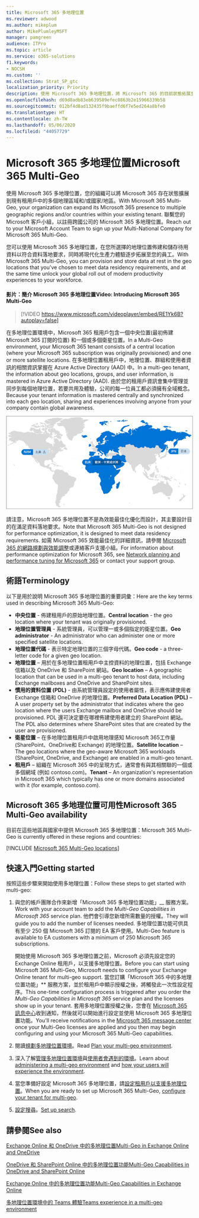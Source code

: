 ```yaml
---
title: Microsoft 365 多地理位置
ms.reviewer: adwood
ms.author: mikeplum
author: MikePlumleyMSFT
manager: pamgreen
audience: ITPro
ms.topic: article
ms.service: o365-solutions
f1.keywords:
- NOCSH
ms.custom: ''
ms.collection: Strat_SP_gtc
localization_priority: Priority
description: 使用 Microsoft 365 多地理位置，將 Microsoft 365 的目前狀態拓展至多個地理區域。
ms.openlocfilehash: d69d8adb83eb639589efec0863b2e15966339b58
ms.sourcegitcommit: 012bf4d8ad132435f9baeffd6f7e5ed264a8bfe0
ms.translationtype: HT
ms.contentlocale: zh-TW
ms.lasthandoff: 05/06/2020
ms.locfileid: "44057729"
---
```

# <a name="microsoft-365-multi-geo"></a><span data-ttu-id="195be-103">Microsoft 365 多地理位置</span><span class="sxs-lookup"><span data-stu-id="195be-103">Microsoft 365 Multi-Geo</span></span>

<span data-ttu-id="195be-104">使用 Microsoft 365 多地理位置，您的組織可以將 Microsoft 365 存在狀態擴展到現有租用戶中的多個地理區域和/或國家/地區。</span><span class="sxs-lookup"><span data-stu-id="195be-104">With Microsoft 365 Multi-Geo, your organization can expand its Microsoft 365 presence to multiple geographic regions and/or countries within your existing tenant.</span></span> <span data-ttu-id="195be-105">聯繫您的 Microsoft 客戶小組，以註冊跨國公司的 Microsoft 365 多地理位置。</span><span class="sxs-lookup"><span data-stu-id="195be-105">Reach out to your Microsoft Account Team to sign up your Multi-National Company for Microsoft 365 Multi-Geo.</span></span>
  
<span data-ttu-id="195be-106">您可以使用 Microsoft 365 多地理位置，在您所選擇的地理位置佈建和儲存待用資料以符合資料落地要求，同時將現代化生產力體驗逐步拓展至您的員工。</span><span class="sxs-lookup"><span data-stu-id="195be-106">With Microsoft 365 Multi-Geo, you can provision and store data at rest in the geo locations that you've chosen to meet data residency requirements, and at the same time unlock your global roll out of modern productivity experiences to your workforce.</span></span>

#### <a name="video-introducing-microsoft-365-multi-geo"></a><span data-ttu-id="195be-107">影片：簡介 Microsoft 365 多地理位置</span><span class="sxs-lookup"><span data-stu-id="195be-107">Video: Introducing Microsoft 365 Multi-Geo</span></span>

> [!VIDEO https://www.microsoft.com/videoplayer/embed/RE1Yk6B?autoplay=false]

<span data-ttu-id="195be-108">在多地理位置環境中，Microsoft 365 租用戶包含一個中央位置(最初佈建 Microsoft 365 訂閱的位置) 和一個或多個衛星位置。</span><span class="sxs-lookup"><span data-stu-id="195be-108">In a Multi-Geo environment, your Microsoft 365 tenant consists of a central location (where your Microsoft 365 subscription was originally provisioned) and one or more satellite locations.</span></span> <span data-ttu-id="195be-109">在多地理位置租用戶中，地理位置、群組和使用者資訊的相關資訊掌握在 Azure Active Directory (AAD) 中。</span><span class="sxs-lookup"><span data-stu-id="195be-109">In a multi-geo tenant, the information about geo locations, groups, and user information, is mastered in Azure Active Directory (AAD).</span></span> <span data-ttu-id="195be-110">由於您的租用戶資訊會集中管理並同步到每個地理位置，若要共用及體驗，公司的每一位員工都必須擁有全域概念。</span><span class="sxs-lookup"><span data-stu-id="195be-110">Because your tenant information is mastered centrally and synchronized into each geo location, sharing and experiences involving anyone from your company contain global awareness.</span></span>

![SharePoint 系統管理中心內多地理位置地圖的螢幕擷取畫面](media/multi-geo-world-map.png)

<span data-ttu-id="195be-112">請注意，Microsoft 365 多地理位置不是為效能最佳化優化而設計，其主要設計目的在滿足資料落地要求。</span><span class="sxs-lookup"><span data-stu-id="195be-112">Note that Microsoft 365 Multi-Geo is not designed for performance optimization, it is designed to meet data residency requirements.</span></span> <span data-ttu-id="195be-113">如需 Microsoft 365 效能最佳化的詳細資訊，請參閱 [Microsoft 365 的網路規劃與效能調整](https://support.office.com/article/e5f1228c-da3c-4654-bf16-d163daee8848)或連絡客戶支援小組。</span><span class="sxs-lookup"><span data-stu-id="195be-113">For information about performance optimization for Microsoft 365, see [Network planning and performance tuning for Microsoft 365](https://support.office.com/article/e5f1228c-da3c-4654-bf16-d163daee8848) or contact your support group.</span></span>

## <a name="terminology"></a><span data-ttu-id="195be-114">術語</span><span class="sxs-lookup"><span data-stu-id="195be-114">Terminology</span></span>

<span data-ttu-id="195be-115">以下是用於說明 Microsoft 365 多地理位置的重要詞彙：</span><span class="sxs-lookup"><span data-stu-id="195be-115">Here are the key terms used in describing Microsoft 365 Multi-Geo:</span></span>

- <span data-ttu-id="195be-116">**中央位置** - 佈建租用戶的原始地理位置。</span><span class="sxs-lookup"><span data-stu-id="195be-116">**Central location** - the geo location where your tenant was originally provisioned.</span></span>
- <span data-ttu-id="195be-117">**地理位置管理員** - 系統管理員，可以管理一或多個指定的衛星位置。</span><span class="sxs-lookup"><span data-stu-id="195be-117">**Geo administrator** - An administrator who can administer one or more specified satellite locations.</span></span>
- <span data-ttu-id="195be-118">**地理位置代碼** - 表示特定地理位置的三個字母代碼。</span><span class="sxs-lookup"><span data-stu-id="195be-118">**Geo code** - a three-letter code for a given geo location.</span></span>
- <span data-ttu-id="195be-119">**地理位置** – 用於在多地理位置租用戶中主控資料的地理位置，包括 Exchange 信箱以及 OneDrive 和 SharePoint 網站。</span><span class="sxs-lookup"><span data-stu-id="195be-119">**Geo location** – A geographic location that can be used in a multi-geo tenant to host data, including Exchange mailboxes and OneDrive and SharePoint sites.</span></span>
- <span data-ttu-id="195be-120">**慣用的資料位置 (PDL)** - 由系統管理員設定的使用者屬性，表示應佈建使用者 Exchange 信箱和 OneDrive 的地理位置。</span><span class="sxs-lookup"><span data-stu-id="195be-120">**Preferred Data Location (PDL)** – A user property set by the administrator that indicates where the geo location where the users Exchange mailbox and OneDrive should be provisioned.</span></span> <span data-ttu-id="195be-121">PDL 還可決定要在哪裡佈建使用者建立的 SharePoint 網站。</span><span class="sxs-lookup"><span data-stu-id="195be-121">The PDL also determines where SharePoint sites that are created by the user are provisioned.</span></span>
- <span data-ttu-id="195be-122">**衛星位置** – 在多地理位置租用戶中啟用地理感知 Microsoft 365工作量 (SharePoint、OneDrive和 Exchange) 的地理位置。</span><span class="sxs-lookup"><span data-stu-id="195be-122">**Satellite location** – The geo locations where the geo-aware Microsoft 365 workloads (SharePoint, OneDrive, and Exchange) are enabled in a multi-geo tenant.</span></span>
- <span data-ttu-id="195be-123">**租用戶** – 組織在 Microsoft 365 中的呈現方式，通常會有與其相關聯的一個或多個網域 (例如 contoso.com)。</span><span class="sxs-lookup"><span data-stu-id="195be-123">**Tenant** – An organization's representation in Microsoft 365 which typically has one or more domains associated with it (for example, contoso.com).</span></span>

## <a name="microsoft-365-multi-geo-availability"></a><span data-ttu-id="195be-124">Microsoft 365 多地理位置可用性</span><span class="sxs-lookup"><span data-stu-id="195be-124">Microsoft 365 Multi-Geo availability</span></span>

<span data-ttu-id="195be-125">目前在這些地區與國家中提供 Microsoft 365 多地理位置：</span><span class="sxs-lookup"><span data-stu-id="195be-125">Microsoft 365 Multi-Geo is currently offered in these regions and countries:</span></span>

[!INCLUDE [Microsoft 365 Multi-Geo locations](includes/office-365-multi-geo-locations.md)]

## <a name="getting-started"></a><span data-ttu-id="195be-126">快速入門</span><span class="sxs-lookup"><span data-stu-id="195be-126">Getting started</span></span>

<span data-ttu-id="195be-127">按照這些步驟來開始使用多地理位置：</span><span class="sxs-lookup"><span data-stu-id="195be-127">Follow these steps to get started with multi-geo:</span></span>

1. <span data-ttu-id="195be-128">與您的帳戶團隊合作來新增「Microsoft 365 多地理位置功能」__ 服務方案。</span><span class="sxs-lookup"><span data-stu-id="195be-128">Work with your account team to add the _Multi-Geo Capabilities in Microsoft 365_ service plan.</span></span> <span data-ttu-id="195be-129">他們會引導您新增所需數量的授權。</span><span class="sxs-lookup"><span data-stu-id="195be-129">They will guide you to add the number of licenses needed.</span></span> <span data-ttu-id="195be-130">多地理位置功能可供具有至少 250 個 Microsoft 365 訂閱的 EA 客戶使用。</span><span class="sxs-lookup"><span data-stu-id="195be-130">Multi-Geo feature is available to EA customers with a minimum of 250 Microsoft 365 subscriptions.</span></span>

   <span data-ttu-id="195be-131">開始使用 Microsoft 365 多地理位置之前，Microsoft 必須先設定您的 Exchange Online 租用戶，以支援多地理位置。</span><span class="sxs-lookup"><span data-stu-id="195be-131">Before you can start using Microsoft 365 Multi-Geo, Microsoft needs to configure your Exchange Online tenant for multi-geo support.</span></span> <span data-ttu-id="195be-132">當您訂購「Microsoft 365 中的多地理位置功能」\*\* 服務方案，並於租用戶中顯示授權之後，將觸發此一次性設定程序。</span><span class="sxs-lookup"><span data-stu-id="195be-132">This one-time configuration process is triggered after you order the *Multi-Geo Capabilities in Microsoft 365* service plan and the licenses show up in your tenant.</span></span> <span data-ttu-id="195be-133">套用多地理位置授權之後，您會在 [Microsoft 365 訊息中心](https://support.office.com/article/38FB3333-BFCC-4340-A37B-DEDA509C2093)收到通知，然後就可以開始進行設定並使用 Microsoft 365 多地理位置功能。</span><span class="sxs-lookup"><span data-stu-id="195be-133">You'll receive notifications in the [Microsoft 365 message center](https://support.office.com/article/38FB3333-BFCC-4340-A37B-DEDA509C2093) once your Multi-Geo licenses are applied and you then may begin configuring and using your Microsoft 365 Multi-Geo capabilities.</span></span>

2. <span data-ttu-id="195be-134">閱讀[規劃多地理位置環境](plan-for-multi-geo.md)。</span><span class="sxs-lookup"><span data-stu-id="195be-134">Read [Plan your multi-geo environment](plan-for-multi-geo.md).</span></span>

3. <span data-ttu-id="195be-135">深入了解[管理多地理位置環境](administering-a-multi-geo-environment.md)與[使用者會遇到的環境](multi-geo-user-experience.md)。</span><span class="sxs-lookup"><span data-stu-id="195be-135">Learn about [administering a multi-geo environment](administering-a-multi-geo-environment.md) and [how your users will experience the environment](multi-geo-user-experience.md).</span></span>

4. <span data-ttu-id="195be-136">當您準備好設定 Microsoft 365 多地理位置，請[設定租用戶以支援多地理位置](multi-geo-tenant-configuration.md)。</span><span class="sxs-lookup"><span data-stu-id="195be-136">When you are ready to set up Microsoft 365 Multi-Geo, [configure your tenant for multi-geo](multi-geo-tenant-configuration.md).</span></span>

5. <span data-ttu-id="195be-137">[設定搜尋](configure-search-for-multi-geo.md)。</span><span class="sxs-lookup"><span data-stu-id="195be-137">[Set up search](configure-search-for-multi-geo.md).</span></span>

## <a name="see-also"></a><span data-ttu-id="195be-138">請參閱</span><span class="sxs-lookup"><span data-stu-id="195be-138">See also</span></span>

[<span data-ttu-id="195be-139">Exchange Online 和 OneDrive 中的多地理位置</span><span class="sxs-lookup"><span data-stu-id="195be-139">Multi-Geo in Exchange Online and OneDrive</span></span>](https://Aka.ms/GoMultiGeo)

[<span data-ttu-id="195be-140">OneDrive 和 SharePoint Online 中的多地理位置功能</span><span class="sxs-lookup"><span data-stu-id="195be-140">Multi-Geo Capabilities in OneDrive and SharePoint Online</span></span>](https://docs.microsoft.com/office365/enterprise/multi-geo-capabilities-in-onedrive-and-sharepoint-online-in-office-365)

[<span data-ttu-id="195be-141">Exchange Online 中的多地理位置功能</span><span class="sxs-lookup"><span data-stu-id="195be-141">Multi-Geo Capabilities in Exchange Online</span></span>](https://docs.microsoft.com/office365/enterprise/multi-geo-capabilities-in-exchange-online)

[<span data-ttu-id="195be-142">多地理位置環境中的 Teams 體驗</span><span class="sxs-lookup"><span data-stu-id="195be-142">Teams experience in a multi-geo environment</span></span>](https://docs.microsoft.com/microsoftteams/teams-experience-o365odb-spo-multi-geo)
